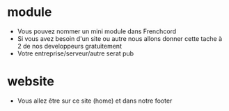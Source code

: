 # module
* Vous pouvez nommer un mini module dans Frenchcord
* Si vous avez besoin d'un site ou autre nous allons donner cette tache à 2 de nos developpeurs gratuitement
* Votre entreprise/serveur/autre serat pub
# website
* Vous allez être sur ce site (home) et dans notre footer
